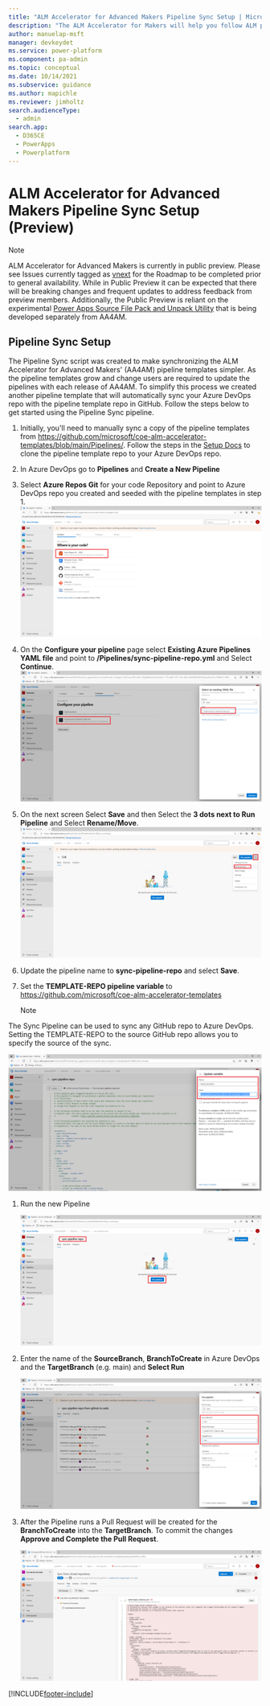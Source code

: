 ```yaml
---
title: "ALM Accelerator for Advanced Makers Pipeline Sync Setup | MicrosoftDocs"
description: "The ALM Accelerator for Makers will help you follow ALM patterns and practices to source control and move your solutions from your development environment to test and production environments using Azure DevOps"
author: manuelap-msft
manager: devkeydet
ms.service: power-platform
ms.component: pa-admin
ms.topic: conceptual
ms.date: 10/14/2021
ms.subservice: guidance
ms.author: mapichle
ms.reviewer: jimholtz
search.audienceType: 
  - admin
search.app: 
  - D365CE
  - PowerApps
  - Powerplatform
---
```

# ALM Accelerator for Advanced Makers Pipeline Sync Setup (Preview)

> [!NOTE]
ALM Accelerator for Advanced Makers is currently in public preview. Please see Issues currently tagged as [vnext](https://github.com/microsoft/coe-starter-kit/issues?q=is%3Aopen+is%3Aissue+label%3Aalm-accelerator+label%3Avnext) for the Roadmap to be completed prior to general availability. While in Public Preview it can be expected that there will be breaking changes and frequent updates to address feedback from preview members. Additionally, the Public Preview is reliant on the experimental [Power Apps Source File Pack and Unpack Utility](https://github.com/microsoft/PowerApps-Language-Tooling) that is being developed separately from AA4AM.

## Pipeline Sync Setup

The Pipeline Sync script was created to make synchronizing the ALM Accelerator for Advanced Makers' (AA4AM) pipeline templates simpler. As the pipeline templates grow and change users are required to update the pipelines with each release of AA4AM. To simplify this process we created another pipeline template that will automatically sync your Azure DevOps repo with the pipeline template repo in GitHub. Follow the steps below to get started using the Pipeline Sync pipeline.

1. Initially, you'll need to manually sync a copy of the pipeline templates from <https://github.com/microsoft/coe-alm-accelerator-templates/blob/main/Pipelines/>. Follow the steps in the [Setup Docs](setup-almacceleratoradvanced.md#Clone-the-YAML-Pipelines-from-GitHub-to-your-Azure-DevOps-instance) to clone the pipeline template repo to your Azure DevOps repo.

1. In Azure DevOps go to **Pipelines** and **Create a New Pipeline**

1. Select **Azure Repos Git** for your code Repository and point to Azure DevOps repo you created and seeded with the pipeline templates in step 1.
   ![Select Azure Repos Git in "Where is your code?" dialog](media/almacceleratoradvanced-components/image-b27c7dc5-7fe7-449f-99bc-73b9b351cc94.png)

1. On the **Configure your pipeline** page select **Existing Azure Pipelines YAML file** and point to **/Pipelines/sync-pipeline-repo.yml** and Select **Continue**.
   ![Select Existing Azure Pipelines YAML file in "Configure your pipeline" dialog](media/setup-almacceleratoradvanced-pipeline-sync/image-20210524091622017.png)

1. On the next screen Select **Save** and then Select the **3 dots next to Run Pipeline** and Select **Rename/Move**.
   ![Rename/move pipeline after Save](media/almacceleratoradvanced-components/image-c4e3cc16-3abd-453b-a420-9366ef587e8c.png)

1. Update the pipeline name to **sync-pipeline-repo** and select **Save**.

1. Set the **TEMPLATE-REPO pipeline variable** to <https://github.com/microsoft/coe-alm-accelerator-templates>

   > [!NOTE]
The Sync Pipeline can be used to sync any GitHub repo to Azure DevOps. Setting the TEMPLATE-REPO to the source GitHub repo allows you to specify the source of the sync.

   ![Update TEMPLATE-REPO pipeline variable with url of GitHub repo](media/setup-almacceleratoradvanced-pipeline-sync/image-20210524095158923.png)

1. Run the new Pipeline

   ![Select Run pipeline to test](media/setup-almacceleratoradvanced-pipeline-sync/image-20210524091948116.png)

1. Enter the name of the **SourceBranch**, **BranchToCreate** in Azure DevOps and the **TargetBranch** (e.g. main) and **Select Run**

   ![Enter SourceBranch, BranchToCreate and TargetBranch as parameters to run the pipeline](media/setup-almacceleratoradvanced-pipeline-sync/image-20210524101705475.png)

1. After the Pipeline runs a Pull Request will be created for the **BranchToCreate** into the **TargetBranch**. To commit the changes **Approve and Complete the Pull Request**.

   ![Verify the Pull Request created and select Approve / Complete](media/setup-almacceleratoradvanced-pipeline-sync/image-20210524102603951.png)

[!INCLUDE[footer-include](../../includes/footer-banner.md)]
